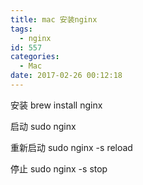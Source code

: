 ```yaml
---
title: mac 安装nginx
tags:
  - nginx
id: 557
categories:
  - Mac
date: 2017-02-26 00:12:18
---
```


安装
brew install nginx

启动
sudo nginx

重新启动
sudo nginx -s reload

停止
sudo nginx -s stop